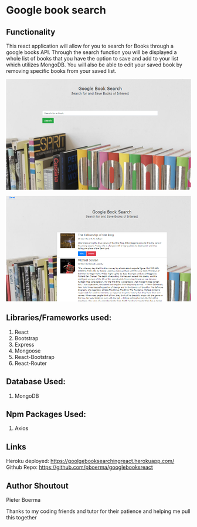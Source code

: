 # Google book search

## Functionality
This react application will allow for you to search for Books through a google books API. Through the search function you will be displayed a whole list of books that you have the option to save and add to your list which utilizes MongoDB. You will also be able to edit your saved book by removing specific books from your saved list.

![Cover](cover.PNG)

![SavedSearch](SavedSearch.PNG)

## Libraries/Frameworks used:
1. React
2. Bootstrap
3. Express
4. Mongoose
5. React-Bootstrap
6. React-Router

## Database Used:
1. MongoDB

## Npm Packages Used:
1. Axios

## Links
Heroku deployed: https://goolgebooksearchingreact.herokuapp.com/
Github Repo: https://github.com/pboerma/googlebooksreact

## Author Shoutout

Pieter Boerma

Thanks to my coding friends and tutor for their patience and helping me pull this together


